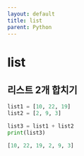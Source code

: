```yaml
---
layout: default
title: list
parent: Python
---
```


# list

## 리스트 2개 합치기

```python
list1 = [10, 22, 19]
list2 = [2, 9, 3]

list3 = list1 + list2
print(list3)
```
```python
[10, 22, 19, 2, 9, 3]
```


